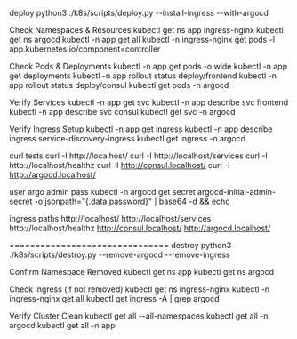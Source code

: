 deploy
python3 ./k8s/scripts/deploy.py --install-ingress --with-argocd

Check Namespaces & Resources
kubectl get ns app ingress-nginx
kubectl get ns argocd
kubectl -n app get all
kubectl -n ingress-nginx get pods -l app.kubernetes.io/component=controller

Check Pods & Deployments
kubectl -n app get pods -o wide
kubectl -n app get deployments
kubectl -n app rollout status deploy/frontend
kubectl -n app rollout status deploy/consul
kubectl get pods -n argocd


Verify Services
kubectl -n app get svc
kubectl -n app describe svc frontend
kubectl -n app describe svc consul
kubectl get svc -n argocd


Verify Ingress Setup
kubectl -n app get ingress
kubectl -n app describe ingress service-discovery-ingress
kubectl get ingress -n argocd


curl tests
curl -I http://localhost/
curl -I http://localhost/services
curl -I http://localhost/healthz
curl -I http://consul.localhost/
curl -I http://argocd.localhost/

user argo admin
pass kubectl -n argocd get secret argocd-initial-admin-secret -o jsonpath="{.data.password}" | base64 -d && echo

ingress paths
http://localhost/
http://localhost/services
http://localhost/healthz
http://consul.localhost/
http://argocd.localhost/


===============================
destroy
python3 ./k8s/scripts/destroy.py --remove-argocd --remove-ingress

Confirm Namespace Removed
kubectl get ns app
kubectl get ns argocd


Check Ingress (if not removed)
kubectl get ns ingress-nginx
kubectl -n ingress-nginx get all
kubectl get ingress -A | grep argocd

Verify Cluster Clean
kubectl get all --all-namespaces
kubectl get all -n argocd
kubectl get all -n app
